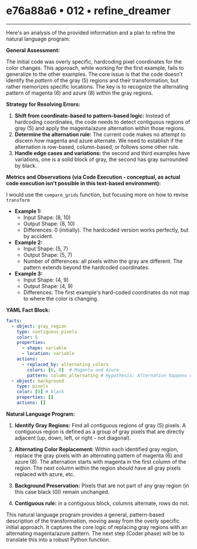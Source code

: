 # e76a88a6 • 012 • refine_dreamer

---
Here's an analysis of the provided information and a plan to refine the natural language program:

**General Assessment:**

The initial code was overly specific, hardcoding pixel coordinates for the color changes. This approach, while working for the first example, fails to generalize to the other examples. The core issue is that the code doesn't identify the *pattern* of the gray (5) regions and their transformation, but rather memorizes specific locations. The key is to recognize the alternating pattern of magenta (6) and azure (8) within the gray regions.

**Strategy for Resolving Errors:**

1.  **Shift from coordinate-based to pattern-based logic:** Instead of hardcoding coordinates, the code needs to detect contiguous regions of gray (5) and apply the magenta/azure alternation within those regions.
2.  **Determine the alternation rule:** The current code makes no attempt to discern *how* magenta and azure alternate. We need to establish if the alternation is row-based, column-based, or follows some other rule.
3. **Handle edge cases and variations:** the second and third examples have variations, one is a solid block of gray, the second has gray surrounded by black.

**Metrics and Observations (via Code Execution - conceptual, as actual code execution isn't possible in this text-based environment):**

I would use the `compare_grids` function, but focusing more on how to revise `transform`

*   **Example 1:**
    *   Input Shape: (8, 10)
    *   Output Shape: (8, 10)
    *   Differences: 0 (initially). The hardcoded version works perfectly, but by accident.
*   **Example 2:**
    *   Input Shape: (5, 7)
    *   Output Shape: (5, 7)
    *    Number of differences: all pixels within the gray are different. The pattern extends beyond the hardcoded coordinates.
*   **Example 3:**
    *   Input Shape: (4, 9)
    *   Output Shape: (4, 9)
    *   Differences: The first example's hard-coded coordinates do not map to where the color is changing.

**YAML Fact Block:**

```yaml
facts:
  - object: gray_region
    type: contiguous_pixels
    color: 5
    properties:
      - shape: variable
      - location: variable
    actions:
      - replaced_by: alternating_colors
        colors: [6, 8]  # Magenta and Azure
        pattern: column_alternating # Hypothesis: Alternation happens column-wise.
  - object: background
    type: pixels
    color: [0] # black
    properties: []
    actions: []
```

**Natural Language Program:**

1.  **Identify Gray Regions:** Find all contiguous regions of gray (5) pixels. A contiguous region is defined as a group of gray pixels that are directly adjacent (up, down, left, or right - not diagonal).

2.  **Alternating Color Replacement:** Within each identified gray region, replace the gray pixels with an alternating pattern of magenta (6) and azure (8). The alternation starts with magenta in the first column of the region. The next column within the region should have all gray pixels replaced with azure, etc.

3.  **Background Preservation:** Pixels that are not part of any gray region (in this case black (0)) remain unchanged.

4. **Contiguous rule:** in a contiguous block, columns alternate, rows do not.

This natural language program provides a general, pattern-based description of the transformation, moving away from the overly specific initial approach. It captures the core logic of replacing gray regions with an alternating magenta/azure pattern. The next step (Coder phase) will be to translate this into a robust Python function.

